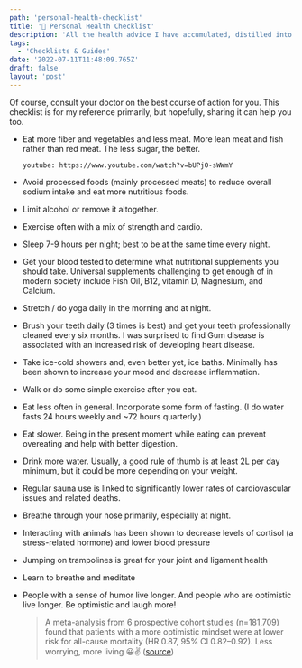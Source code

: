 ```yaml
---
path: 'personal-health-checklist'
title: '🚰 Personal Health Checklist'
description: 'All the health advice I have accumulated, distilled into a simple checklist.'
tags:
  - 'Checklists & Guides'
date: '2022-07-11T11:48:09.765Z'
draft: false
layout: 'post'
---
```


Of course, consult your doctor on the best course of action for you. This checklist is for my reference primarily, but hopefully, sharing it can help you too.

* Eat more fiber and vegetables and less meat. More lean meat and fish rather than red meat. The less sugar, the better.
  
  `youtube: https://www.youtube.com/watch?v=bUPjO-sWWmY`

* Avoid processed foods (mainly processed meats) to reduce overall sodium intake and eat more nutritious foods.
* Limit alcohol or remove it altogether.
* Exercise often with a mix of strength and cardio.
* Sleep 7-9 hours per night; best to be at the same time every night.
* Get your blood tested to determine what nutritional supplements you should take. Universal supplements challenging to get enough of in modern society include Fish Oil, B12, vitamin D, Magnesium, and Calcium.
* Stretch / do yoga daily in the morning and at night.
* Brush your teeth daily (3 times is best) and get your teeth professionally cleaned every six months. I was surprised to find Gum disease is associated with an increased risk of developing heart disease.
* Take ice-cold showers and, even better yet, ice baths. Minimally has been shown to increase your mood and decrease inflammation.
* Walk or do some simple exercise after you eat.
* Eat less often in general. Incorporate some form of fasting. (I do water fasts 24 hours weekly and ~72 hours quarterly.)
* Eat slower. Being in the present moment while eating can prevent overeating and help with better digestion.
* Drink more water. Usually, a good rule of thumb is at least 2L per day minimum, but it could be more depending on your weight.
* Regular sauna use is linked to significantly lower rates of cardiovascular issues and related deaths.
* Breathe through your nose primarily, especially at night.
* Interacting with animals has been shown to decrease levels of cortisol (a stress-related hormone) and lower blood pressure
* Jumping on trampolines is great for your joint and ligament health
* Learn to breathe and meditate
* People with a sense of humor live longer. And people who are optimistic live longer. Be optimistic and laugh more!
  > A meta-analysis from 6 prospective cohort studies (n=181,709) found that patients with a more optimistic mindset were at lower risk for all-cause mortality (HR 0.87, 95% CI 0.82–0.92).
  > Less worrying, more living 😀✌️
  > ([source](https://twitter.com/BradStanfieldMD/status/1522354631279804417?s=20&t=jmUDKqg0erLH92WG7irRGw))